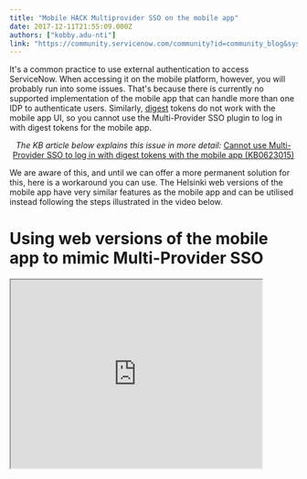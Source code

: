 ```yaml
---
title: "Mobile HACK Multiprovider SSO on the mobile app"
date: 2017-12-11T21:55:09.000Z
authors: ["kobby.adu-nti"]
link: "https://community.servicenow.com/community?id=community_blog&sys_id=7d9d2e69dbd0dbc01dcaf3231f961904"
---
```

<p>It's a common practice to use external authentication to access ServiceNow. When accessing it on the mobile platform, however, you will probably run into some issues. That's because there is currently no supported implementation of the mobile app that can handle more than one IDP to authenticate users. Similarly, <a title="ocs.servicenow.com/bundle/jakarta-servicenow-platform/page/integrate/single-sign-on/task/t_DigestTokenSteps.html" href="https://docs.servicenow.com/bundle/jakarta-servicenow-platform/page/integrate/single-sign-on/task/t_DigestTokenSteps.html">digest</a> tokens do not work with the mobile app UI, so you cannot use the Multi-Provider SSO plugin to log in with digest tokens for the mobile app.</p><p></p><p style="text-align: center;"><em>The KB article below explains this issue in more detail: </em><a href="https://hi.service-now.com/kb_view.do?sysparm_article=KB0623015" title="https://hi.service-now.com/kb_view.do?sysparm_article=KB0623015">Cannot use Multi-Provider SSO to log in with digest tokens with the mobile app (KB0623015)</a></p><p></p><p>We are aware of this, and until we can offer a more permanent solution for this, here is a workaround you can use. The Helsinki web versions of the mobile app have very similar features as the mobile app and can be utilised instead following the steps illustrated in the video below.</p><p></p><h1>Using web versions of the mobile app to mimic Multi-Provider SSO</h1><p></p><p><iframe src="https://youtube.com/embed/z6KmesySrbA" width="440" height="330"/></p><p></p><p></p><p></p><p>On your instance, ensure that the system property <span style="font-family: 'courier new', courier;"><strong>glide.ui.m.helsinki_mobile_enabled</strong></span> is set to the value <strong>true</strong>.</p><p></p><p>In the video, we see that I simply create a bookmark and display it as an icon on the mobile phones home screen. You can specify which IDP you want to use by opening up your mobile browser and utilising the following URI:</p><p></p><p><span style="font-family: 'courier new', courier;"><strong>&lt;yourInstanceName&gt;.service-now.com/login_with_sso.do?glide_sso_id=&lt;sys_id _of_ the _identity_provider&gt;</strong></span></p><p></p><p>Replacing the tags <span style="font-family: 'courier new', courier;"><strong>&lt;yourInstanceName&gt;</strong></span> with the name of your instance and <span style="font-family: 'courier new', courier;"><strong>&lt;sys_id _of_ the _identity_provider&gt;</strong></span> with the sys_id value of the sso_properties record that represents the IDP you wish to utilise for authentication.</p><p></p><p>Thereafter, your user can log in to the mobile web application using an alternative IDP from the default or even login with a digest token. See <a href="https://docs.servicenow.com/bundle/jakarta-servicenow-platform/page/administer/tablet-mobile-ui/concept/c_MobileWebUI.html" title="https://docs.servicenow.com/bundle/jakarta-servicenow-platform/page/administer/tablet-mobile-ui/concept/c_MobileWebUI.html">Mobile UI</a> for more information. Please rest assured that we here at ServiceNow are putting a lot of effort in improving our mobile user experience for our customers.</p>